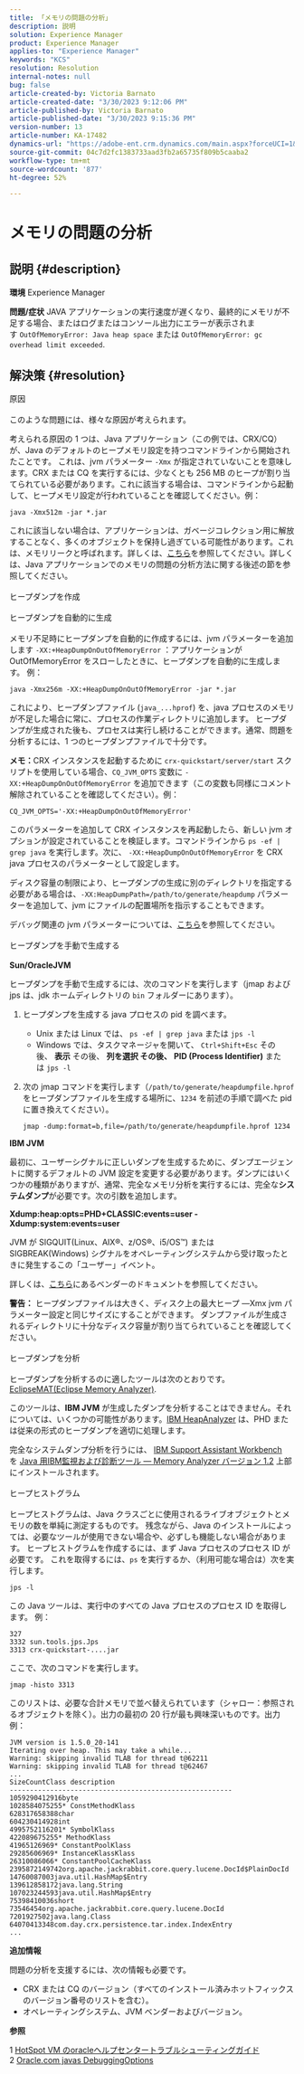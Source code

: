```yaml
---
title: 「メモリの問題の分析」
description: 説明
solution: Experience Manager
product: Experience Manager
applies-to: "Experience Manager"
keywords: "KCS"
resolution: Resolution
internal-notes: null
bug: false
article-created-by: Victoria Barnato
article-created-date: "3/30/2023 9:12:06 PM"
article-published-by: Victoria Barnato
article-published-date: "3/30/2023 9:15:36 PM"
version-number: 13
article-number: KA-17482
dynamics-url: "https://adobe-ent.crm.dynamics.com/main.aspx?forceUCI=1&pagetype=entityrecord&etn=knowledgearticle&id=603a9d85-3fcf-ed11-b597-6045bd006268"
source-git-commit: 04c7d2fc1383733aad3fb2a65735f809b5caaba2
workflow-type: tm+mt
source-wordcount: '877'
ht-degree: 52%

---
```


# メモリの問題の分析

## 説明 {#description}

<b>環境</b>
Experience Manager


<b>問題/症状</b>
JAVA アプリケーションの実行速度が遅くなり、最終的にメモリが不足する場合、またはログまたはコンソール出力にエラーが表示されます `OutOfMemoryError: Java heap space` または `OutOfMemoryError: gc overhead limit exceeded`.


## 解決策 {#resolution}

原因<br><br>
このような問題には、様々な原因が考えられます。

考えられる原因の 1 つは、Java アプリケーション（この例では、CRX/CQ）が、Java のデフォルトのヒープメモリ設定を持つコマンドラインから開始されたことです。 これは、jvm パラメーター `-Xmx` が指定されていないことを意味します。CRX または CQ を実行するには、少なくとも 256 MB のヒープが割り当てられている必要があります。これに該当する場合は、コマンドラインから起動して、ヒープメモリ設定が行われていることを確認してください。例：


```
java -Xmx512m -jar *.jar
```


これに該当しない場合は、アプリケーションは、ガベージコレクション用に解放することなく、多くのオブジェクトを保持し過ぎている可能性があります。これは、メモリリークと呼ばれます。詳しくは、[こちら](https://docs.oracle.com/javase/7/docs/webnotes/tsg/TSG-VM/html/memleaks.html)を参照してください。詳しくは、Java アプリケーションでのメモリの問題の分析方法に関する後述の節を参照してください。<br><br>ヒープダンプを作成<br><br>ヒープダンプを自動的に生成<br><br>
メモリ不足時にヒープダンプを自動的に作成するには、jvm パラメーターを追加します `-XX:+HeapDumpOnOutOfMemoryError` ：アプリケーションが OutOfMemoryError をスローしたときに、ヒープダンプを自動的に生成します。 例：


```
java -Xmx256m -XX:+HeapDumpOnOutOfMemoryError -jar *.jar
```


これにより、ヒープダンプファイル (`java_...hprof`) を、java プロセスのメモリが不足した場合に常に、プロセスの作業ディレクトリに追加します。 ヒープダンプが生成された後も、プロセスは実行し続けることができます。通常、問題を分析するには、1 つのヒープダンプファイルで十分です。

<b>メモ：</b>CRX インスタンスを起動するために `crx-quickstart/server/start` スクリプトを使用している場合、`CQ_JVM_OPTS` 変数に `-XX:+HeapDumpOnOutOfMemoryError` を追加できます（この変数も同様にコメント解除されていることを確認してください）。例：


```
CQ_JVM_OPTS='-XX:+HeapDumpOnOutOfMemoryError'
```


このパラメーターを追加して CRX インスタンスを再起動したら、新しい jvm オプションが設定されていることを検証します。コマンドラインから `ps -ef | grep java` を実行します。次に、 `-XX:+HeapDumpOnOutOfMemoryError` を CRX java プロセスのパラメーターとして設定します。

ディスク容量の制限により、ヒープダンプの生成に別のディレクトリを指定する必要がある場合は、`-XX:HeapDumpPath=/path/to/generate/heapdump` パラメーターを追加して、jvm にファイルの配置場所を指示することもできます。

デバッグ関連の jvm パラメーターについては、[こちら](https://www.oracle.com/java/technologies/javase/vmoptions-jsp.html#DebuggingOptions)を参照してください。<br><br>ヒープダンプを手動で生成する<br><br>
<b>Sun/OracleJVM</b>

ヒープダンプを手動で生成するには、次のコマンドを実行します（jmap および jps は、jdk ホームディレクトリの `bin` フォルダーにあります）。

1. ヒープダンプを生成する java プロセスの pid を調べます。
   - Unix または Linux では、 `ps -ef | grep java` または `jps -l`
   - Windows では、タスクマネージャを開いて、 `Ctrl+Shift+Esc` その後、 <b>表示</b> その後、 <b>列を選択 </b><b>その後、</b> <b>PID (Process Identifier)</b> または `jps -l`
2. 次の jmap コマンドを実行します（`/path/to/generate/heapdumpfile.hprof` をヒープダンプファイルを生成する場所に、`1234` を前述の手順で調べた pid に置き換えてください）。

   ```
   jmap -dump:format=b,file=/path/to/generate/heapdumpfile.hprof 1234
   ```


<b>IBM JVM</b>

最初に、ユーザーシグナルに正しいダンプを生成するために、ダンプエージェントに関するデフォルトの JVM 設定を変更する必要があります。ダンプにはいくつかの種類がありますが、通常、完全なメモリ分析を実行するには、完全な<b>システムダンプ</b>が必要です。次の引数を追加します。

<b>Xdump:heap:opts=PHD+CLASSIC:events=user -Xdump:system:events=user</b>

JVM が SIGQUIT(Linux、AIX®、z/OS®、i5/OS™) または SIGBREAK(Windows) シグナルをオペレーティングシステムから受け取ったときに発生するこの「ユーザー」イベント。

詳しくは、[こちら](https://www.ibm.com/support/pages/node/159631)にあるベンダーのドキュメントを参照してください。

<b>警告：</b> ヒープダンプファイルは大きく、ディスク上の最大ヒープ —Xmx jvm パラメーター設定と同じサイズにすることができます。 ダンプファイルが生成されるディレクトリに十分なディスク容量が割り当てられていることを確認してください。<br><br>ヒープダンプを分析<br><br>
ヒープダンプを分析するのに適したツールは次のとおりです。 [EclipseMAT(Eclipse Memory Analyzer)](https://www.eclipse.org/mat/).

このツールは、<b>IBM JVM</b> が生成したダンプを分析することはできません。それについては、いくつかの可能性があります。[IBM HeapAnalyzer](https://www.ibm.com/support/pages/ibm-heapanalyzer) は、PHD または従来の形式のヒープダンプを適切に処理します。

完全なシステムダンプ分析を行うには、 [IBM Support Assistant Workbench](https://www.ibm.com/support/pages/node/718131)を [Java 用IBM監視および診断ツール — Memory Analyzer バージョン 1.2](https://www.ibm.com/docs/en/sdk-java-technology/8?topic=SSYKE2_8.0.0/com.ibm.java.80.doc/diag/tools/tool_memoryanalyzer.htm) 上部にインストールされます。
<br><br>ヒープヒストグラム<br><br>
ヒープヒストグラムは、Java クラスごとに使用されるライブオブジェクトとメモリの数を単純に測定するものです。 残念ながら、Java のインストールによっては、必要なツールが使用できない場合や、必ずしも機能しない場合があります。 ヒープヒストグラムを作成するには、まず Java プロセスのプロセス ID が必要です。 これを取得するには、`ps` を実行するか、（利用可能な場合は）次を実行します。


```
jps -l
```


この Java ツールは、実行中のすべての Java プロセスのプロセス ID を取得します。 例：


```
327 
3332 sun.tools.jps.Jps
3313 crx-quickstart-....jar
```


ここで、次のコマンドを実行します。


```
jmap -histo 3313
```


このリストは、必要な合計メモリで並べ替えられています（シャロー：参照されるオブジェクトを除く）。出力の最初の 20 行が最も興味深いものです。出力例：


```
JVM version is 1.5.0_20-141
Iterating over heap. This may take a while...
Warning: skipping invalid TLAB for thread t@62211
Warning: skipping invalid TLAB for thread t@62467
...
SizeCountClass description
-------------------------------------------------------
1059290412916byte
1028584075255* ConstMethodKlass
628317658388char
604230414928int
4995752116201* SymbolKlass
422089675255* MethodKlass
41965126969* ConstantPoolKlass
29285606969* InstanceKlassKlass
26310086066* ConstantPoolCacheKlass
2395872149742org.apache.jackrabbit.core.query.lucene.DocId$PlainDocId
14760087003java.util.HashMap$Entry
139612858172java.lang.String
107023244593java.util.HashMap$Entry
75398410036short
73546454org.apache.jackrabbit.core.query.lucene.DocId
7201927502java.lang.Class
64070413348com.day.crx.persistence.tar.index.IndexEntry
...
```


<b>追加情報</b>

問題の分析を支援するには、次の情報も必要です。

- CRX または CQ のバージョン（すべてのインストール済みホットフィックスのバージョン番号のリストを含む）。
- オペレーティングシステム、JVM ベンダーおよびバージョン。


<b>参照</b>

1 [HotSpot VM のoracleヘルプセンタートラブルシューティングガイド](https://docs.oracle.com/javase/7/docs/webnotes/tsg/TSG-VM/html/memleaks.html)
2 [Oracle.com javas DebuggingOptions](https://www.oracle.com/java/technologies/javase/vmoptions-jsp.html#DebuggingOptions)
